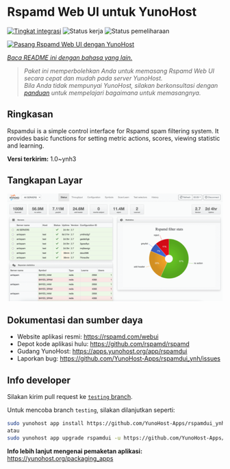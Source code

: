<!--
N.B.: README ini dibuat secara otomatis oleh <https://github.com/YunoHost/apps/tree/master/tools/readme_generator>
Ini TIDAK boleh diedit dengan tangan.
-->

# Rspamd Web UI untuk YunoHost

[![Tingkat integrasi](https://apps.yunohost.org/badge/integration/rspamdui)](https://ci-apps.yunohost.org/ci/apps/rspamdui/)
![Status kerja](https://apps.yunohost.org/badge/state/rspamdui)
![Status pemeliharaan](https://apps.yunohost.org/badge/maintained/rspamdui)

[![Pasang Rspamd Web UI dengan YunoHost](https://install-app.yunohost.org/install-with-yunohost.svg)](https://install-app.yunohost.org/?app=rspamdui)

*[Baca README ini dengan bahasa yang lain.](./ALL_README.md)*

> *Paket ini memperbolehkan Anda untuk memasang Rspamd Web UI secara cepat dan mudah pada server YunoHost.*  
> *Bila Anda tidak mempunyai YunoHost, silakan berkonsultasi dengan [panduan](https://yunohost.org/install) untuk mempelajari bagaimana untuk memasangnya.*

## Ringkasan

Rspamdui is a simple control interface for Rspamd spam filtering system. It provides basic functions for setting metric actions, scores, viewing statistic and learning.

**Versi terkirim:** 1.0~ynh3

## Tangkapan Layar

![Tangkapan Layar pada Rspamd Web UI](./doc/screenshots/screenshot.png)

## Dokumentasi dan sumber daya

- Website aplikasi resmi: <https://rspamd.com/webui>
- Depot kode aplikasi hulu: <https://github.com/rspamd/rspamd>
- Gudang YunoHost: <https://apps.yunohost.org/app/rspamdui>
- Laporkan bug: <https://github.com/YunoHost-Apps/rspamdui_ynh/issues>

## Info developer

Silakan kirim pull request ke [`testing` branch](https://github.com/YunoHost-Apps/rspamdui_ynh/tree/testing).

Untuk mencoba branch `testing`, silakan dilanjutkan seperti:

```bash
sudo yunohost app install https://github.com/YunoHost-Apps/rspamdui_ynh/tree/testing --debug
atau
sudo yunohost app upgrade rspamdui -u https://github.com/YunoHost-Apps/rspamdui_ynh/tree/testing --debug
```

**Info lebih lanjut mengenai pemaketan aplikasi:** <https://yunohost.org/packaging_apps>
